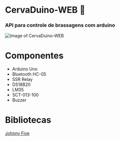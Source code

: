 # CervaDuino-WEB :beer:
### API para controle de brassagens com arduino 
![Image of CervaDuino-WEB](https://i.ibb.co/b3q6xjc/cervaduino-web.png)

# Componentes

- Arduino Uno
- Bluetooth HC-05
- SSR Relay
- DS18B20
- LM35
- SCT-013-100
- Buzzer

# Bibliotecas

[Johnny Five](https://github.com/rwaldron/johnny-five)
